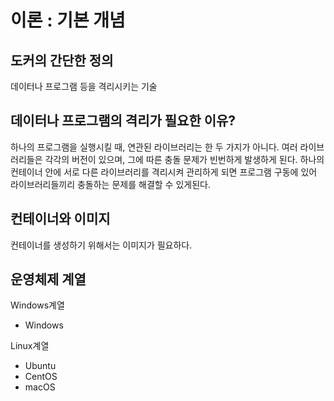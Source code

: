 <html>
  
  <h1>이론 : 기본 개념</h1>
  
  <h2>도커의 간단한 정의</h2>
  <p>데이터나 프로그램 등을 격리시키는 기술</p>

  <h2>데이터나 프로그램의 격리가 필요한 이유?</h2>
  <p>하나의 프로그램을 실행시킬 때, 연관된 라이브러리는 한 두 가지가 아니다. 
    여러 라이브러리들은 각각의 버전이 있으며, 그에 따른 충돌 문제가 빈번하게 발생하게 된다. 
    하나의 컨테이너 안에 서로 다른 라이브러리를 격리시켜 관리하게 되면 프로그램 구동에 있어 라이브러리들끼리 충돌하는 문제를 해결할 수 있게된다.
  </p>

  <h2>컨테이너와 이미지</h2>
  <p>컨테이너를 생성하기 위해서는 이미지가 필요하다.</p>
  
  <h2>운영체제 계열</h2>
  <p>Windows계열</p>
  <ul>
    <li>Windows</li>
  </ul>
  <p>Linux계열</p>
  <ul>
    <li>Ubuntu</li>
    <li>CentOS</li>
    <li>macOS</li>
  </ul>
  
</html>
